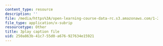```yaml
---
content_type: resource
description: ''
file: /media/https%3A/open-learning-course-data-rc.s3.amazonaws.com/1-258j-public-transportation-systems-spring-2017/250a863b41c755d0a676927634e15921_wzB8Rhm3xCU.vtt
file_type: application/x-subrip
resourcetype: Other
title: 3play caption file
uid: 250a863b-41c7-55d0-a676-927634e15921
---
```

